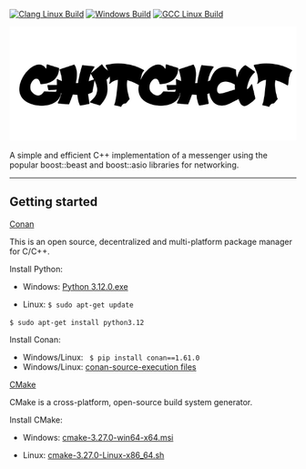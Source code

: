 [![Clang Linux Build](https://github.com/memorisecodead/ChitChat/actions/workflows/Clang%20Linux%20Build.yml/badge.svg)](https://github.com/memorisecodead/ChitChat/actions/workflows/Clang%20Linux%20Build.yml)
[![Windows Build](https://github.com/memorisecodead/ChitChat/actions/workflows/Windows%20Build.yml/badge.svg)](https://github.com/memorisecodead/ChitChat/actions/workflows/Windows%20Build.yml)
[![GCC Linux Build](https://github.com/memorisecodead/ChitChat/actions/workflows/GCC%20Linux%20Build.yml/badge.svg)](https://github.com/memorisecodead/ChitChat/actions/workflows/GCC%20Linux%20Build.yml)

![](./ChitChat_logo.png)

A simple and efficient C++ implementation of a messenger using the popular boost::beast and boost::asio libraries for networking.

--- 

## Getting started

[Conan](https://conan.io/index.html)

This is an open source, decentralized and multi-platform package manager for C/C++.

 Install Python: 

 - Windows: [Python 3.12.0.exe](https://www.python.org/ftp/python/3.12.0/)

 - Linux: 
```$ sudo apt-get update ```

```$ sudo apt-get install python3.12```

Install Conan: 

 - Windows/Linux: ``` $ pip install conan==1.61.0```
 - Windows/Linux: [conan-source-execution files](https://github.com/conan-io/conan/releases/tag/1.61.0)

[CMake](https://cmake.org)

CMake is a cross-platform, open-source build system generator. 

Install CMake:

 - Windows: [cmake-3.27.0-win64-x64.msi](https://github.com/Kitware/CMake/releases/download/v3.27.0-rc1/cmake-3.27.0-rc1-windows-x86_64.msi)

 - Linux: [cmake-3.27.0-Linux-x86_64.sh](https://github.com/Kitware/CMake/releases/download/v3.27.0-rc1/cmake-3.27.0-rc1-linux-x86_64.sh)
